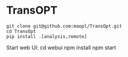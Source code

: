 # TransOPT

```
git clone git@github.com:maopl/TransOpt.git
cd TransOpt
pip install .[analysis,remote]
```
Start web UI:
cd webui
npm install
npm start